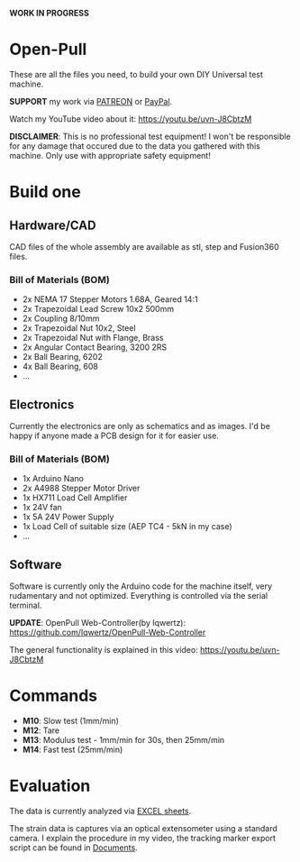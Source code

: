 __WORK IN PROGRESS__
# Open-Pull
These are all the files you need, to build your own DIY Universal test machine.

__SUPPORT__ my work via [PATREON](https://www.patreon.com/cnckitchen) or [PayPal](https://www.paypal.me/CNCKitchen).

Watch my YouTube video about it: https://youtu.be/uvn-J8CbtzM

__DISCLAIMER__: This is no professional test equipment! I won't be responsible for any damage that occured due to the data you gathered with this machine. Only use with appropriate safety equipment!
# Build one
## Hardware/CAD
CAD files of the whole assembly are available as stl, step and Fusion360 files.
### Bill of Materials (BOM)
* 2x NEMA 17 Stepper Motors 1.68A, Geared 14:1
* 2x Trapezoidal Lead Screw 10x2 500mm
* 2x Coupling 8/10mm
* 2x Trapezoidal Nut 10x2, Steel
* 2x Trapezoidal Nut with Flange, Brass
* 2x Angular Contact Bearing, 3200 2RS
* 2x Ball Bearing, 6202
* 4x Ball Bearing, 608
* ...

## Electronics
Currently the electronics are only as schematics and as images. I'd be happy if anyone made a PCB design for it for easier use.
### Bill of Materials (BOM)
* 1x Arduino Nano
* 2x A4988 Stepper Motor Driver
* 1x HX711 Load Cell Amplifier
* 1x 24V fan
* 1x 5A 24V Power Supply
* 1x Load Cell of suitable size (AEP TC4 - 5kN in my case)
* ...

## Software
Software is currently only the Arduino code for the machine itself, very rudamentary and not optimized. Everything is controlled via the serial terminal.

__UPDATE__: OpenPull Web-Controller(by Iqwertz): https://github.com/Iqwertz/OpenPull-Web-Controller

The general functionality is explained in this video: https://youtu.be/uvn-J8CbtzM
# Commands
* __M10__: Slow test (1mm/min)
* __M12__: Tare
* __M13__: Modulus test - 1mm/min for 30s, then 25mm/min
* __M14__: Fast test (25mm/min)
# Evaluation
The data is currently analyzed via [EXCEL sheets](Documents/DataAnalysis.xlsx).

The strain data is captures via an optical extensometer using a standard camera. I explain the procedure in my video, the tracking marker export script can be found in [Documents](Documents).

